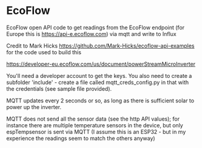 # EcoFlow
EcoFlow open API code to get readings from the EcoFlow endpoint (for Europe this is https://api-e.ecoflow.com) via mqtt and write to Influx

Credit to Mark Hicks https://github.com/Mark-Hicks/ecoflow-api-examples for the code used to build this

https://developer-eu.ecoflow.com/us/document/powerStreamMicroInverter

You'll need a developer account to get the keys.
You also need to create a subfolder 'include' - create a file called mqtt_creds_config.py in that with the credentials (see sample file provided).

MQTT updates every 2 seconds or so, as long as there is sufficient solar to power up the inverter.

MQTT does not send all the sensor data (see the http API values); for instance there are multiple temperature sensors in the device, but only espTempsensor is sent via MQTT 
(I assume this is an ESP32 - but in my experience the readings seem to match the others anyway)
